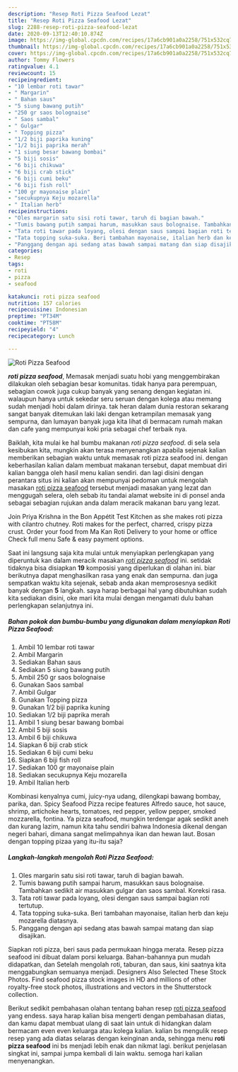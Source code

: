 ```yaml
---
description: "Resep Roti Pizza Seafood Lezat"
title: "Resep Roti Pizza Seafood Lezat"
slug: 2288-resep-roti-pizza-seafood-lezat
date: 2020-09-13T12:40:10.874Z
image: https://img-global.cpcdn.com/recipes/17a6cb901a0a2258/751x532cq70/roti-pizza-seafood-foto-resep-utama.jpg
thumbnail: https://img-global.cpcdn.com/recipes/17a6cb901a0a2258/751x532cq70/roti-pizza-seafood-foto-resep-utama.jpg
cover: https://img-global.cpcdn.com/recipes/17a6cb901a0a2258/751x532cq70/roti-pizza-seafood-foto-resep-utama.jpg
author: Tommy Flowers
ratingvalue: 4.1
reviewcount: 15
recipeingredient:
- "10 lembar roti tawar"
- " Margarin"
- " Bahan saus"
- "5 siung bawang putih"
- "250 gr saos bolognaise"
- " Saos sambal"
- " Gulgar"
- " Topping pizza"
- "1/2 biji paprika kuning"
- "1/2 biji paprika merah"
- "1 siung besar bawang bombai"
- "5 biji sosis"
- "6 biji chikuwa"
- "6 biji crab stick"
- "6 biji cumi beku"
- "6 biji fish roll"
- "100 gr mayonaise plain"
- "secukupnya Keju mozarella"
- " Italian herb"
recipeinstructions:
- "Oles margarin satu sisi roti tawar, taruh di bagian bawah."
- "Tumis bawang putih sampai harum, masukkan saus bolognaise. Tambahkan sedikit air masukkan gulgar dan saos sambal. Koreksi rasa."
- "Tata roti tawar pada loyang, olesi dengan saus sampai bagian roti tertutup."
- "Tata topping suka-suka. Beri tambahan mayonaise, italian herb dan keju mozarella diatasnya."
- "Panggang dengan api sedang atas bawah sampai matang dan siap disajikan."
categories:
- Resep
tags:
- roti
- pizza
- seafood

katakunci: roti pizza seafood 
nutrition: 157 calories
recipecuisine: Indonesian
preptime: "PT34M"
cooktime: "PT58M"
recipeyield: "4"
recipecategory: Lunch

---
```



![Roti Pizza Seafood](https://img-global.cpcdn.com/recipes/17a6cb901a0a2258/751x532cq70/roti-pizza-seafood-foto-resep-utama.jpg)

<b><i>roti pizza seafood</i></b>, Memasak menjadi suatu hobi yang menggembirakan dilakukan oleh sebagian besar komunitas. tidak hanya para perempuan, sebagian cowok juga cukup banyak yang senang dengan kegiatan ini. walaupun hanya untuk sekedar seru seruan dengan kolega atau memang sudah menjadi hobi dalam dirinya. tak heran dalam dunia restoran sekarang sangat banyak ditemukan laki laki dengan ketrampilan memasak yang sempurna, dan lumayan banyak juga kita lihat di bermacam rumah makan dan cafe yang mempunyai koki pria sebagai chef terbaik nya.

Baiklah, kita mulai ke hal bumbu makanan <i>roti pizza seafood</i>. di sela sela kesibukan kita, mungkin akan terasa menyenangkan apabila sejenak kalian memberikan sebagian waktu untuk memasak roti pizza seafood ini. dengan keberhasilan kalian dalam membuat makanan tersebut, dapat membuat diri kalian bangga oleh hasil menu kalian sendiri. dan lagi disini dengan perantara situs ini kalian akan mempunyai pedoman untuk mengolah masakan <u>roti pizza seafood</u> tersebut menjadi masakan yang lezat dan menggugah selera, oleh sebab itu tandai alamat website ini di ponsel anda sebagai sebagian rujukan anda dalam meracik makanan baru yang lezat.

Join Priya Krishna in the Bon Appétit Test Kitchen as she makes roti pizza with cilantro chutney. Roti makes for the perfect, charred, crispy pizza crust. Order your food from Ma Kan Roti Delivery to your home or office Check full menu Safe &amp; easy payment options.


Saat ini langsung saja kita mulai untuk menyiapkan perlengkapan yang diperuntuk kan dalam meracik masakan <u><i>roti pizza seafood</i></u> ini. setidak tidaknya bisa disiapkan <b>19</b> komposisi yang diperlukan di olahan ini. biar berikutnya dapat menghasilkan rasa yang enak dan sempurna. dan juga sempatkan waktu kita sejenak, sebab anda akan memprosesnya sedikit banyak dengan <b>5</b> langkah. saya harap berbagai hal yang dibutuhkan sudah kita sediakan disini, oke mari kita mulai dengan mengamati dulu bahan perlengkapan selanjutnya ini.

<!--inarticleads1-->

##### Bahan pokok dan bumbu-bumbu yang digunakan dalam menyiapkan Roti Pizza Seafood:

1. Ambil 10 lembar roti tawar
1. Ambil  Margarin
1. Sediakan  Bahan saus
1. Sediakan 5 siung bawang putih
1. Ambil 250 gr saos bolognaise
1. Gunakan  Saos sambal
1. Ambil  Gulgar
1. Gunakan  Topping pizza
1. Gunakan 1/2 biji paprika kuning
1. Sediakan 1/2 biji paprika merah
1. Ambil 1 siung besar bawang bombai
1. Ambil 5 biji sosis
1. Ambil 6 biji chikuwa
1. Siapkan 6 biji crab stick
1. Sediakan 6 biji cumi beku
1. Siapkan 6 biji fish roll
1. Sediakan 100 gr mayonaise plain
1. Sediakan secukupnya Keju mozarella
1. Ambil  Italian herb


Kombinasi kenyalnya cumi, juicy-nya udang, dilengkapi bawang bombay, parika, dan. Spicy Seafood Pizza recipe features Alfredo sauce, hot sauce, shrimp, artichoke hearts, tomatoes, red pepper, yellow pepper, smoked mozzarella, fontina. Ya pizza seafood, mungkin terdengar agak sedikit aneh dan kurang lazim, namun kita tahu sendiri bahwa Indonesia dikenal dengan negeri bahari, dimana sangat melimpahnya ikan dan hewan laut. Bosan dengan topping pizaa yang itu-itu saja? 

<!--inarticleads2-->

##### Langkah-langkah mengolah Roti Pizza Seafood:

1. Oles margarin satu sisi roti tawar, taruh di bagian bawah.
1. Tumis bawang putih sampai harum, masukkan saus bolognaise. Tambahkan sedikit air masukkan gulgar dan saos sambal. Koreksi rasa.
1. Tata roti tawar pada loyang, olesi dengan saus sampai bagian roti tertutup.
1. Tata topping suka-suka. Beri tambahan mayonaise, italian herb dan keju mozarella diatasnya.
1. Panggang dengan api sedang atas bawah sampai matang dan siap disajikan.


Siapkan roti pizza, beri saus pada permukaan hingga merata. Resep pizza seafood ini dibuat dalam porsi keluarga. Bahan-bahannya pun mudah didapatkan, dan Setelah mengolah roti, taburan, dan saus, kini saatnya kita menggabungkan semuanya menjadi. Designers Also Selected These Stock Photos. Find seafood pizza stock images in HD and millions of other royalty-free stock photos, illustrations and vectors in the Shutterstock collection. 

Berikut sedikit pembahasan olahan tentang bahan resep <u>roti pizza seafood</u> yang endess. saya harap kalian bisa mengerti dengan pembahasan diatas, dan kamu dapat membuat ulang di saat lain untuk di hidangkan dalam bermacam even even keluarga atau kolega kalian. kalian bs mengulik resep resep yang ada diatas selaras dengan keinginan anda, sehingga menu <b>roti pizza seafood</b> ini bs menjadi lebih enak dan nikmat lagi. berikut penjelasan singkat ini, sampai jumpa kembali di lain waktu. semoga hari kalian menyenangkan.
